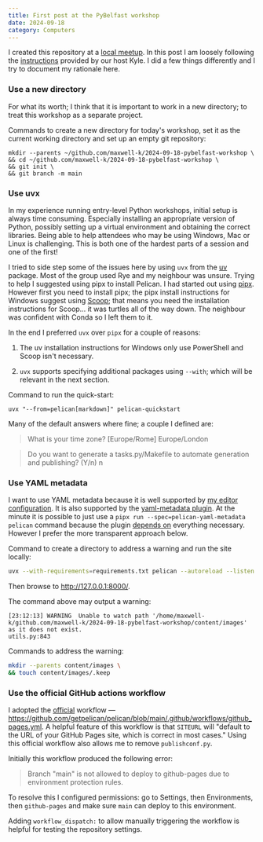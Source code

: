```yaml
---
title: First post at the PyBelfast workshop
date: 2024-09-18
category: Computers
---
```


I created this repository at a [local meetup]. In this post I am loosely
following the [instructions] provided by our host Kyle. I did a few things
differently and I try to document my rationale here.

[instructions]: https://apoclyps.github.io/pelican-by-example/

### Use a new directory

For what its worth; I think that it is important to work in a new directory; to
treat this workshop as a separate project.

Commands to create a new directory for today's workshop, set it as the current
working directory and set up an empty git repository:

    mkdir --parents ~/github.com/maxwell-k/2024-09-18-pybelfast-workshop \
    && cd ~/github.com/maxwell-k/2024-09-18-pybelfast-workshop \
    && git init \
    && git branch -m main

### Use uvx

In my experience running entry-level Python workshops, initial setup is always
time consuming. Especially installing an appropriate version of Python, possibly
setting up a virtual environment and obtaining the correct libraries. Being able
to help attendees who may be using Windows, Mac or Linux is challenging. This is
both one of the hardest parts of a session and one of the first!

I tried to side step some of the issues here by using `uvx` from the [uv]
package. Most of the group used Rye and my neighbour was unsure. Trying to help
I suggested using pipx to install Pelican. I had started out using [pipx].
However first you need to install pipx; the pipx install instructions for
Windows suggest using [Scoop](https://scoop.sh); that means you need the
installation instructions for Scoop… it was turtles all of the way down. The
neighbour was confident with Conda so I left them to it.

In the end I preferred `uvx` over `pipx` for a couple of reasons:

1. The uv installation instructions for Windows only use PowerShell and Scoop
   isn't necessary.

2. `uvx` supports specifying additional packages using `--with`; which will be
   relevant in the next section.

[pipx]: https://github.com/pypa/pipx
[uv]: https://github.com/astral-sh/uv
[local meetup]: https://www.meetup.com/pybelfast/events/302955055

<!--
<https://github.com/apoclyps/pelican-by-example/>
<https://scoop.sh/>
-->

Command to run the quick-start:

    uvx "--from=pelican[markdown]" pelican-quickstart

Many of the default answers where fine; a couple I defined are:

> What is your time zone? [Europe/Rome] Europe/London

> Do you want to generate a tasks.py/Makefile to automate generation and
> publishing? (Y/n) n

### Use YAML metadata

I want to use YAML metadata because it is well supported by [my editor
configuration]. It is also supported by the [yaml-metadata plugin]. At the
minute it is possible to just use a
`pipx run --spec=pelican-yaml-metadata pelican` command because the plugin
[depends on] everything necessary. However I prefer the more transparent
approach below.

Command to create a directory to address a warning and run the site locally:

```sh
uvx --with-requirements=requirements.txt pelican --autoreload --listen
```

Then browse to <http://127.0.0.1:8000/>.

[yaml-metadata plugin]: https://github.com/pelican-plugins/yaml-metadata
[my editor configuration]: https://codeberg.org/maxwell-k/vimfiles
[depends on]:
  https://github.com/pelican-plugins/yaml-metadata/blob/main/pyproject.toml#L29

The command above may output a warning:

```
[23:12:13] WARNING  Unable to watch path '/home/maxwell-k/github.com/maxwell-k/2024-09-18-pybelfast-workshop/content/images' as it does not exist.                                                    utils.py:843
```

Commands to address the warning:

```sh
mkdir --parents content/images \
&& touch content/images/.keep
```

### Use the official GitHub actions workflow

I adopted the [official] workflow —
<https://github.com/getpelican/pelican/blob/main/.github/workflows/github_pages.yml>.
A helpful feature of this workflow is that `SITEURL` will "default to the URL of
your GitHub Pages site, which is correct in most cases." Using this official
workflow also allows me to remove `publishconf.py`.

Initially this workflow produced the following error:

> Branch "main" is not allowed to deploy to github-pages due to environment
> protection rules.

To resolve this I configured permissions: go to Settings, then Environments,
then `github-pages` and make sure `main` can deploy to this environment.

<!--
Commands to commit to git:

    echo '*.pyc' > .gitignore \
    && echo .en.utf-8.add.spl >> .gitignore \
    && echo /output/ >> .gitignore \
    && rm publishconf.py \
    && git add .
-->

Adding `workflow_dispatch:` to allow manually triggering the workflow is helpful
for testing the repository settings.

[official]:
  https://docs.getpelican.com/en/latest/tips.html#publishing-to-github-pages-using-a-custom-github-actions-workflow

<!-- vim: set filetype=markdown.htmlCommentNoSpell : -->
